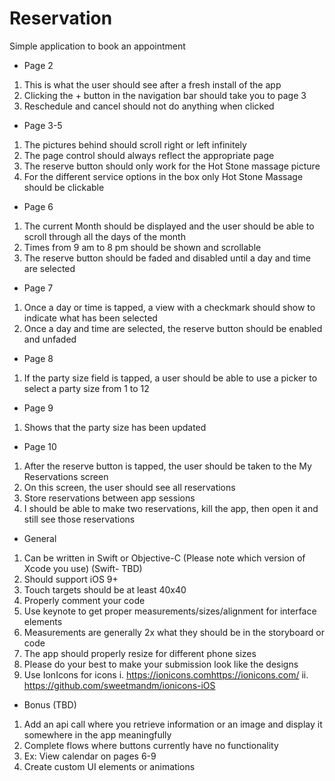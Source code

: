 # Reservation
Simple application to book an appointment 

*   Page 2
   1.	This is what the user should see after a fresh install of the app
   2.	Clicking the + button in the navigation bar should take you to page 3
   3.	Reschedule and cancel should not do anything when clicked
 
*   Page 3-5
   1.	The pictures behind should scroll right or left infinitely
   2.	The page control should always reflect the appropriate page
   3.	The reserve button should only work for the Hot Stone massage picture
   4.	For the different service options in the box only Hot Stone Massage should be clickable
 
*   Page 6
   1.	The current Month should be displayed and the user should be able to scroll through all the days of the month
   2.	Times from 9 am to 8 pm should be shown and scrollable
   3.	The reserve button should be faded and disabled until a day and time are selected
 
*   Page 7
   1.	Once a day or time is tapped, a view with a checkmark should show to indicate what has been selected
   2.	Once a day and time are selected, the reserve button should be enabled and unfaded
 
*   Page 8
   1.	If the party size field is tapped, a user should be able to use a picker to select a party size from 1 to 12
 
*   Page 9
   1.	Shows that the party size has been updated
 
*   Page 10
   1.	After the reserve button is tapped, the user should be taken to the My Reservations screen
   2.	On this screen, the user should see all reservations
   3.	Store reservations between app sessions
   4.	I should be able to make two reservations, kill the app, then open it and still see those reservations
 
*   General
   1.	Can be written in Swift or Objective-C (Please note which version of Xcode you use) (Swift- TBD)
   2.	Should support iOS 9+
   3.	Touch targets should be at least 40x40
   4.	Properly comment your code
   5.	Use keynote to get proper measurements/sizes/alignment for interface elements
   6.	Measurements are generally 2x what they should be in the storyboard or code
   7.	The app should properly resize for different phone sizes
   8.	Please do your best to make your submission look like the designs
   9.	Use IonIcons for icons
      i.	https://ionicons.com<https://ionicons.com/>
      ii.	https://github.com/sweetmandm/ionicons-iOS
 
*   Bonus (TBD)
   1.	Add an api call where you retrieve information or an image and display it somewhere in the app meaningfully
   2.	Complete flows where buttons currently have no functionality
   3.	Ex: View calendar on pages 6-9
   4.	Create custom UI elements or animations

